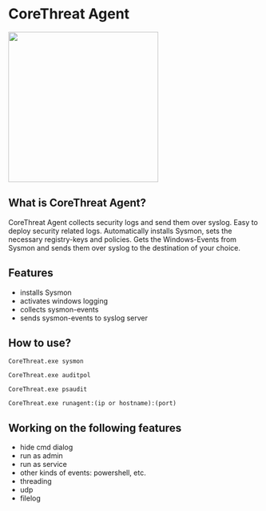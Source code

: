 # CoreThreat Agent
<img src="https://corethreat.net/assets/img/logo.png" height="300px"> 

## What is CoreThreat Agent?
CoreThreat Agent collects security logs and send them over syslog.
Easy to deploy security related logs.
Automatically installs Sysmon, sets the necessary registry-keys and policies.
Gets the Windows-Events from Sysmon and sends them over syslog to the destination of your choice.

## Features
+ installs Sysmon
+ activates windows logging
+ collects sysmon-events
+ sends sysmon-events to syslog server

## How to use?
<code>CoreThreat.exe sysmon</code>

<code>CoreThreat.exe auditpol</code>

<code>CoreThreat.exe psaudit</code>

<code>CoreThreat.exe runagent:(ip or hostname):(port)</code>

  
## Working on the following features
- hide cmd dialog
- run as admin
- run as service
- other kinds of events: powershell, etc.
- threading
- udp
- filelog

